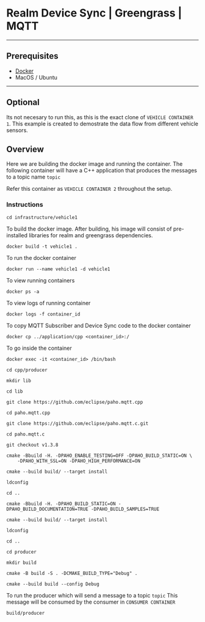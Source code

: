 # Realm Device Sync | Greengrass | MQTT

---

## Prerequisites
* [Docker](https://www.docker.com/products/docker-desktop/) 
* MacOS / Ubuntu

----

## Optional

Its not necesary to run this, as this is the exact clone of `VEHICLE CONTAINER 1`. This example is created to demostrate the data flow from different vehicle sensors.

## Overview

Here we are building the docker image and running the container. The following container will have a C++ application that produces the messages to a topic name `topic`

Refer this container as `VEHICLE CONTAINER 2` throughout the setup.

### Instructions

```
cd infrastructure/vehicle1
```

To build the docker image. After building, his image will consist of pre-installed libraries for realm and greengrass dependencies.

```
docker build -t vehicle1 .
```

To run the docker container

```
docker run --name vehicle1 -d vehicle1
```

To view running containers

```
docker ps -a
```

To view logs of running container

```
docker logs -f container_id
```

To copy MQTT Subscriber and Device Sync code to the docker container

```
docker cp ../application/cpp <container_id>:/
```

To go inside the container

```
docker exec -it <container_id> /bin/bash
```

```
cd cpp/producer

mkdir lib

cd lib

git clone https://github.com/eclipse/paho.mqtt.cpp

cd paho.mqtt.cpp

git clone https://github.com/eclipse/paho.mqtt.c.git

cd paho.mqtt.c

git checkout v1.3.8

cmake -Bbuild -H. -DPAHO_ENABLE_TESTING=OFF -DPAHO_BUILD_STATIC=ON \
    -DPAHO_WITH_SSL=ON -DPAHO_HIGH_PERFORMANCE=ON

cmake --build build/ --target install

ldconfig

cd ..

cmake -Bbuild -H. -DPAHO_BUILD_STATIC=ON -DPAHO_BUILD_DOCUMENTATION=TRUE -DPAHO_BUILD_SAMPLES=TRUE

cmake --build build/ --target install

ldconfig

cd ..

cd producer

mkdir build

cmake -B build -S . -DCMAKE_BUILD_TYPE="Debug" .

cmake --build build --config Debug
```


To run the producer which will send a message to a topic `topic` This message will be consumed by the consumer in `CONSUMER CONTAINER`

```
build/producer
```
